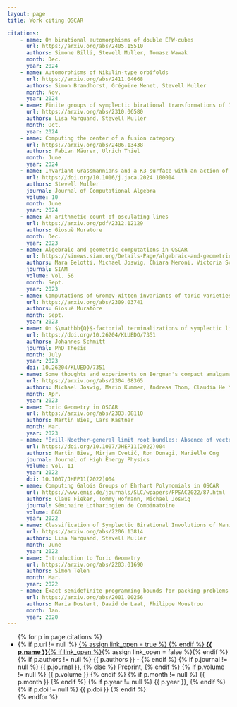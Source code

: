 ```yaml
---
layout: page
title: Work citing OSCAR

citations:
    - name: On birational automorphisms of double EPW-cubes
      url: https://arxiv.org/abs/2405.15510
      authors: Simone Billi, Stevell Muller, Tomasz Wawak
      month: Dec.
      year: 2024
    - name: Automorphisms of Nikulin-type orbifolds
      url: https://arxiv.org/abs/2411.04668
      authors: Simon Brandhorst, Grégoire Menet, Stevell Muller
      month: Nov.
      year: 2024
    - name: Finite groups of symplectic birational transformations of IHS manifolds of OG10 type
      url: https://arxiv.org/abs/2310.06580
      authors: Lisa Marquand, Stevell Muller
      month: Oct.
      year: 2024
    - name: Computing the center of a fusion category
      url: https://arxiv.org/abs/2406.13438
      authors: Fabian Mäurer, Ulrich Thiel
      month: June
      year: 2024
    - name: Invariant Grassmannians and a K3 surface with an action of order 192*2
      url: https://doi.org/10.1016/j.jaca.2024.100014
      authors: Stevell Muller
      journal: Journal of Computational Algebra
      volume: 10
      month: June
      year: 2024
    - name: An arithmetic count of osculating lines
      url: https://arxiv.org/pdf/2312.12129
      authors: Giosuè Muratore
      month: Dec.
      year: 2023
    - name: Algebraic and geometric computations in OSCAR
      url: https://sinews.siam.org/Details-Page/algebraic-and-geometric-computations-in-oscar
      authors: Mara Belotti, Michael Joswig, Chiara Meroni, Victoria Schleis, Johannes Schmitt
      journal: SIAM
      volume: Vol. 56
      month: Sept.
      year: 2023
    - name: Computations of Gromov-Witten invariants of toric varieties
      url: https://arxiv.org/abs/2309.03741
      authors: Giosuè Muratore
      month: Sept.
      year: 2023
    - name: On $\mathbb{Q}$-factorial terminalizations of symplectic linear quotient singularities
      url: https://doi.org/10.26204/KLUEDO/7351
      authors: Johannes Schmitt
      journal: PhD Thesis
      month: July
      year: 2023
      doi: 10.26204/KLUEDO/7351
    - name: Some thoughts and experiments on Bergman's compact amalgamation problem
      url: https://arxiv.org/abs/2304.08365
      authors: Michael Joswig, Mario Kummer, Andreas Thom, Claudia He Yun
      month: Apr.
      year: 2023
    - name: Toric Geometry in OSCAR
      url: https://arxiv.org/abs/2303.08110
      authors: Martin Bies, Lars Kastner
      month: Mar.
      year: 2023
    - name: "Brill-Noether-general limit root bundles: Absence of vector-like exotics in F-theory Standard Models"
      url: https://doi.org/10.1007/JHEP11(2022)004
      authors: Martin Bies, Mirjam Cvetič, Ron Donagi, Marielle Ong
      journal: Journal of High Energy Physics
      volume: Vol. 11
      year: 2022
      doi: 10.1007/JHEP11(2022)004
    - name: Computing Galois Groups of Ehrhart Polynomials in OSCAR
      url: https://www.emis.de/journals/SLC/wpapers/FPSAC2022/87.html
      authors: Claus Fieker, Tommy Hofmann, Michael Joswig
      journal: Séminaire Lotharingien de Combinatoire
      volume: 86B
      year: 2022
    - name: Classification of Symplectic Birational Involutions of Manifolds of OG10 type
      url: https://arxiv.org/abs/2206.13814
      authors: Lisa Marquand, Stevell Muller
      month: June
      year: 2022
    - name: Introduction to Toric Geometry
      url: https://arxiv.org/abs/2203.01690
      authors: Simon Telen
      month: Mar.
      year: 2022
    - name: Exact semidefinite programming bounds for packing problems
      url: https://arxiv.org/abs/2001.00256
      authors: Maria Dostert, David de Laat, Philippe Moustrou
      month: Jan.
      year: 2020
---
```


<ul>
  {% for p in page.citations %}
  <li>
      {% if p.url != null %}
          <a href="{{ p.url }}">
          {% assign link_open = true %}
      {% endif %}
      <strong>{{ p.name }}</strong>{% if link_open %}</a>{% assign link_open = false %}{% endif %}
      {% if p.authors != null %} {{ p.authors }} - {% endif %}
      {% if p.journal != null %} {{ p.journal }}, {% else %} Preprint, {% endif %}
      {% if p.volume != null %} {{ p.volume }} {% endif %}
      {% if p.month != null %} {{ p.month }} {% endif %}
      {% if p.year != null %} {{ p.year }}, {% endif %}
      {% if p.doi != null %} {{ p.doi }} {% endif %}
  </li>
  {% endfor %}
</ul>

